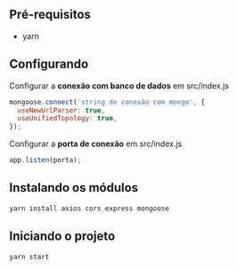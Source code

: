 ## Pré-requisitos

* yarn

## Configurando

Configurar a **conexão com banco de dados** em src/index.js

```js
mongoose.connect('string de conexão com mongo', {
  useNewUrlParser: true,
  useUnifiedTopology: true, 
});
```

Configurar a **porta de conexão** em src/index.js

```js
app.listen(porta);
```

## Instalando os módulos

```sh
yarn install axios cors express mongoose
```

## Iniciando o projeto

```sh
yarn start
```
